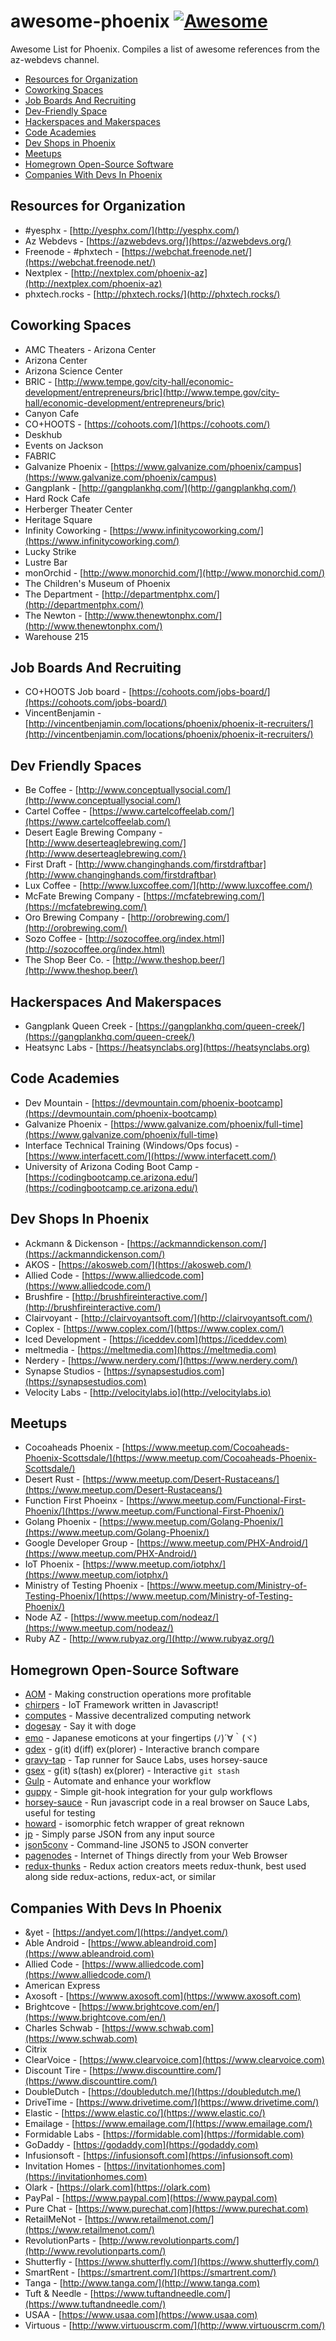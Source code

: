 # awesome-phoenix [![Awesome](https://cdn.rawgit.com/sindresorhus/awesome/d7305f38d29fed78fa85652e3a63e154dd8e8829/media/badge.svg)](https://github.com/sindresorhus/awesome)

Awesome List for Phoenix.  Compiles a list of awesome references from the az-webdevs channel.

* [Resources for Organization](#resources-for-organization)
* [Coworking Spaces](#coworking-spaces)
* [Job Boards And Recruiting](#job-boards-and-recruiting)
* [Dev-Friendly Space](#dev-friendly-spaces)
* [Hackerspaces and Makerspaces](#hackerspaces-and-makerspaces)
* [Code Academies](#code-academies)
* [Dev Shops in Phoenix](#dev-shops-in-phoenix)
* [Meetups](#meetups)
* [Homegrown Open-Source Software](#homegrown-open-source-software)
* [Companies With Devs In Phoenix](#companies-with-devs-in-phoenix)

## Resources for Organization

* #yesphx - [http://yesphx.com/](http://yesphx.com/)
* Az Webdevs - [https://azwebdevs.org/](https://azwebdevs.org/)
* Freenode - #phxtech - [https://webchat.freenode.net/](https://webchat.freenode.net/)
* Nextplex - [http://nextplex.com/phoenix-az](http://nextplex.com/phoenix-az)
* phxtech.rocks - [http://phxtech.rocks/](http://phxtech.rocks/)

## Coworking Spaces

* AMC Theaters - Arizona Center
* Arizona Center
* Arizona Science Center
* BRIC - [http://www.tempe.gov/city-hall/economic-development/entrepreneurs/bric](http://www.tempe.gov/city-hall/economic-development/entrepreneurs/bric)
* Canyon Cafe
* CO+HOOTS - [https://cohoots.com/](https://cohoots.com/)
* Deskhub
* Events on Jackson
* FABRIC
* Galvanize Phoenix - [https://www.galvanize.com/phoenix/campus](https://www.galvanize.com/phoenix/campus)
* Gangplank - [http://gangplankhq.com/](http://gangplankhq.com/)
* Hard Rock Cafe
* Herberger Theater Center
* Heritage Square
* Infinity Coworking - [https://www.infinitycoworking.com/](https://www.infinitycoworking.com/)
* Lucky Strike
* Lustre Bar
* monOrchid - [http://www.monorchid.com/](http://www.monorchid.com/)
* The Children's Museum of Phoenix
* The Department - [http://departmentphx.com/](http://departmentphx.com/)
* The Newton - [http://www.thenewtonphx.com/](http://www.thenewtonphx.com/)
* Warehouse 215

## Job Boards And Recruiting

* CO+HOOTS Job board - [https://cohoots.com/jobs-board/](https://cohoots.com/jobs-board/)
* VincentBenjamin - [http://vincentbenjamin.com/locations/phoenix/phoenix-it-recruiters/](http://vincentbenjamin.com/locations/phoenix/phoenix-it-recruiters/)

## Dev Friendly Spaces

* Be Coffee - [http://www.conceptuallysocial.com/](http://www.conceptuallysocial.com/)
* Cartel Coffee - [https://www.cartelcoffeelab.com/](https://www.cartelcoffeelab.com/)
* Desert Eagle Brewing Company - [http://www.deserteaglebrewing.com/](http://www.deserteaglebrewing.com/)
* First Draft - [http://www.changinghands.com/firstdraftbar](http://www.changinghands.com/firstdraftbar)
* Lux Coffee - [http://www.luxcoffee.com/](http://www.luxcoffee.com/)
* McFate Brewing Company - [https://mcfatebrewing.com/](https://mcfatebrewing.com/)
* Oro Brewing Company - [http://orobrewing.com/](http://orobrewing.com/)
* Sozo Coffee - [http://sozocoffee.org/index.html](http://sozocoffee.org/index.html)
* The Shop Beer Co. - [http://www.theshop.beer/](http://www.theshop.beer/)

## Hackerspaces And Makerspaces

* Gangplank Queen Creek - [https://gangplankhq.com/queen-creek/](https://gangplankhq.com/queen-creek/)
* Heatsync Labs - [https://heatsynclabs.org](https://heatsynclabs.org)

## Code Academies

* Dev Mountain - [https://devmountain.com/phoenix-bootcamp](https://devmountain.com/phoenix-bootcamp)
* Galvanize Phoenix - [https://www.galvanize.com/phoenix/full-time](https://www.galvanize.com/phoenix/full-time)
* Interface Technical Training (Windows/Ops focus) - [https://www.interfacett.com/](https://www.interfacett.com/)
* University of Arizona Coding Boot Camp - [https://codingbootcamp.ce.arizona.edu/](https://codingbootcamp.ce.arizona.edu/)

## Dev Shops In Phoenix

* Ackmann & Dickenson - [https://ackmanndickenson.com/](https://ackmanndickenson.com/)
* AKOS - [https://akosweb.com/](https://akosweb.com/)
* Allied Code - [https://www.alliedcode.com](https://www.alliedcode.com/)
* Brushfire - [http://brushfireinteractive.com/](http://brushfireinteractive.com/)
* Clairvoyant - [http://clairvoyantsoft.com/](http://clairvoyantsoft.com/)
* Coplex - [https://www.coplex.com/](https://www.coplex.com/)
* Iced Development - [https://iceddev.com](https://iceddev.com)
* meltmedia - [https://meltmedia.com](https://meltmedia.com)
* Nerdery - [https://www.nerdery.com/](https://www.nerdery.com/)
* Synapse Studios - [https://synapsestudios.com](https://synapsestudios.com)
* Velocity Labs - [http://velocitylabs.io](http://velocitylabs.io)

## Meetups

* Cocoaheads Phoenix - [https://www.meetup.com/Cocoaheads-Phoenix-Scottsdale/](https://www.meetup.com/Cocoaheads-Phoenix-Scottsdale/)
* Desert Rust - [https://www.meetup.com/Desert-Rustaceans/](https://www.meetup.com/Desert-Rustaceans/)
* Function First Phoeinx - [https://www.meetup.com/Functional-First-Phoenix/](https://www.meetup.com/Functional-First-Phoenix/)
* Golang Phoenix - [https://www.meetup.com/Golang-Phoenix/](https://www.meetup.com/Golang-Phoenix/)
* Google Developer Group - [https://www.meetup.com/PHX-Android/](https://www.meetup.com/PHX-Android/)
* IoT Phoenix - [https://www.meetup.com/iotphx/](https://www.meetup.com/iotphx/)
* Ministry of Testing Phoenix - [https://www.meetup.com/Ministry-of-Testing-Phoenix/](https://www.meetup.com/Ministry-of-Testing-Phoenix/)
* Node AZ - [https://www.meetup.com/nodeaz/](https://www.meetup.com/nodeaz/)
* Ruby AZ - [http://www.rubyaz.org/](http://www.rubyaz.org/)

## Homegrown Open-Source Software

* [AOM](http://www.constructionprofitability.com) - Making construction operations more profitable
* [chirpers](https://chirpers.com) - IoT Framework written in Javascript!
* [computes](http://computes.io/) - Massive decentralized computing network
* [dogesay](https://github.com/therealklanni/dogesay) - Say it with doge
* [emo](https://github.com/w33ble/emo) - Japanese emoticons at your fingertips (ﾉ)´∀｀(ヾ)
* [gdex](https://github.com/therealklanni/gdex) - g(it) d(iff) ex(plorer) - Interactive branch compare
* [gravy-tap](https://github.com/w33ble/gravy-tap) - Tap runner for Sauce Labs, uses horsey-sauce
* [gsex](https://github.com/therealklanni/gsex) - g(it) s(tash) ex(plorer) - Interactive `git stash`
* [Gulp](https://gulpjs.com) - Automate and enhance your workflow
* [guppy](https://github.com/therealklanni/git-guppy) - Simple git-hook integration for your gulp workflows
* [horsey-sauce](https://github.com/w33ble/horsey-sauce) - Run javascript code in a real browser on Sauce Labs, useful for testing
* [howard](https://github.com/samrocksc/howard) - isomorphic fetch wrapper of great reknown
* [jp](https://github.com/therealklanni/jp) - Simply parse JSON from any input source
* [json5conv](https://github.com/therealklanni/json5conv-cli) - Command-line JSON5 to JSON converter
* [pagenodes](https://pagenodes.com) - Internet of Things directly from your Web Browser
* [redux-thunks](https://github.com/w33ble/redux-thunks) - Redux action creators meets redux-thunk, best used along side redux-actions, redux-act, or similar

## Companies With Devs In Phoenix

* &yet - [https://andyet.com/](https://andyet.com/)
* Able Android - [https://www.ableandroid.com](https://www.ableandroid.com)
* Allied Code - [https://www.alliedcode.com](https://www.alliedcode.com/)
* American Express
* Axosoft - [https://wwww.axosoft.com](https://wwww.axosoft.com)
* Brightcove - [https://www.brightcove.com/en/](https://www.brightcove.com/en/)
* Charles Schwab - [https://www.schwab.com](https://www.schwab.com)
* Citrix
* ClearVoice - [https://www.clearvoice.com](https://www.clearvoice.com)
* Discount Tire - [https://www.discounttire.com/](https://www.discounttire.com/)
* DoubleDutch - [https://doubledutch.me/](https://doubledutch.me/)
* DriveTime - [https://www.drivetime.com/](https://www.drivetime.com/)
* Elastic - [https://www.elastic.co/](https://www.elastic.co/)
* Emailage - [https://www.emailage.com/](https://www.emailage.com/)
* Formidable Labs - [https://formidable.com](https://formidable.com)
* GoDaddy - [https://godaddy.com](https://godaddy.com)
* Infusionsoft - [https://infusionsoft.com](https://infusionsoft.com)
* Invitation Homes - [https://invitationhomes.com](https://invitationhomes.com)
* Olark - [https://olark.com](https://olark.com)
* PayPal - [https://www.paypal.com](https://www.paypal.com)
* Pure Chat - [https://www.purechat.com](https://www.purechat.com)
* RetailMeNot - [https://www.retailmenot.com/](https://www.retailmenot.com/)
* RevolutionParts - [http://www.revolutionparts.com/](http://www.revolutionparts.com/)
* Shutterfly - [https://www.shutterfly.com/](https://www.shutterfly.com/)
* SmartRent - [https://smartrent.com/](https://smartrent.com/)
* Tanga - [http://www.tanga.com/](http://www.tanga.com)
* Tuft & Needle - [https://www.tuftandneedle.com/](https://www.tuftandneedle.com/)
* USAA - [https://www.usaa.com](https://www.usaa.com)
* Virtuous - [http://www.virtuouscrm.com/](http://www.virtuouscrm.com/)

